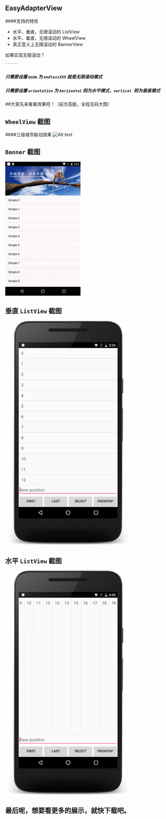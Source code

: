 EasyAdapterView
----
####支持的特性 

* 水平、垂直，无限滚动的 ListView
* 水平、垂直，无限滚动的 WheelView
* 真正意义上无限滚动的 BannerView

如果实现无限滚动？
<pre><code>```<com.lovely3x.eavlibrary.EasyAdapterView
        android:id="@+id/eav_activity_list_view_list"
        android:layout_width="match_parent"
        android:layout_height="0dp"
        android:layout_weight="1"
        app:dividerHeight="1dp"
        app:mode="endLessListView"
        app:orientation="vertical" />```
</code></pre>

##### 只需要设置 `mode` 为 `endlessXXX` 就是无限滚动模式
##### 只需要设置 `orientation` 为 `horizontal` 则为水平模式，`vertical `则为垂直模式


##大家先来看看效果吧！（前方高能，全程无码大图）

## `WheelView` 截图
####三级城市联动效果
![Alt text](./screenshot/wheelView.gif)


## `Banner` 截图

![Alt text](./screenshot/banner.gif)

## 垂直 `ListView` 截图
<img src="./screenshot/vertical_listview.png" width='400px'></img>


## 水平 `ListView` 截图
<img src="./screenshot/horizontal_listview.png" width='400px'></img>


## 最后呢，想要看更多的展示，就快下载吧。